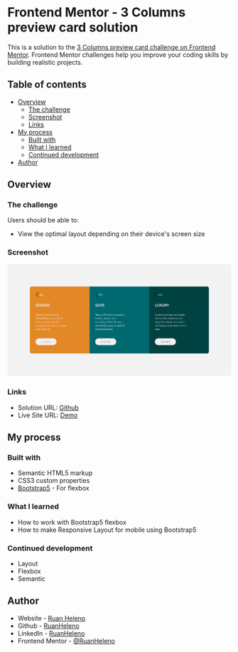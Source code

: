 # Frontend Mentor - 3 Columns preview card solution

This is a solution to the [3 Columns preview card challenge on Frontend Mentor](https://www.frontendmentor.io/challenges/3column-preview-card-component-pH92eAR2-). Frontend Mentor challenges help you improve your coding skills by building realistic projects. 

## Table of contents

- [Overview](#overview)
  - [The challenge](#the-challenge)
  - [Screenshot](#screenshot)
  - [Links](#links)
- [My process](#my-process)
  - [Built with](#built-with)
  - [What I learned](#what-i-learned)
  - [Continued development](#continued-development)
- [Author](#author)

## Overview

### The challenge

Users should be able to:

- View the optimal layout depending on their device's screen size

### Screenshot

![Project](./images/project.png)

### Links

- Solution URL: [Github](https://github.com/RuanHeleno/FrontEndMentor)
- Live Site URL: [Demo](https://frontendmentorchallengesrh.netlify.app)

## My process

### Built with

- Semantic HTML5 markup
- CSS3 custom properties
- [Bootstrap5](https://getbootstrap.com) - For flexbox

### What I learned

- How to work with Bootstrap5 flexbox
- How to make Responsive Layout for mobile using Bootstrap5

### Continued development

- Layout
- Flexbox
- Semantic

## Author

- Website - [Ruan Heleno](ruanheleno.github.io)
- Github - [RuanHeleno](https://www.github.com/RuanHeleno)
- LinkedIn - [RuanHeleno](https://www.linkedin.com/in/ruanheleno/)
- Frontend Mentor - [@RuanHeleno](https://www.frontendmentor.io/profile/RuanHeleno)
